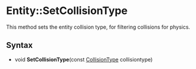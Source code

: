 # Entity::SetCollisionType #
This method sets the entity collision type, for filtering collisions for physics.

## Syntax ##
- void **SetCollisionType**(const [CollisionType](CPP_Constants.md) collisiontype)
